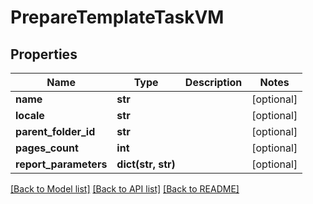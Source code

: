 # PrepareTemplateTaskVM


## Properties
Name | Type | Description | Notes
------------ | ------------- | ------------- | -------------
**name** | **str** |  | [optional] 
**locale** | **str** |  | [optional] 
**parent_folder_id** | **str** |  | [optional] 
**pages_count** | **int** |  | [optional] 
**report_parameters** | **dict(str, str)** |  | [optional] 

[[Back to Model list]](../README.md#documentation-for-models) [[Back to API list]](../README.md#documentation-for-api-endpoints) [[Back to README]](../README.md)


